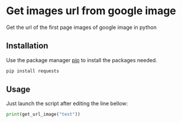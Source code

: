 # Get images url from google image
 Get the url of the first page images of google image in python

## Installation

Use the package manager [pip](https://pip.pypa.io/en/stable/) to install the packages needed.

```bash
pip install requests
```


## Usage

Just launch the script after editing the line bellow:

```python
print(get_url_image("test"))
```
